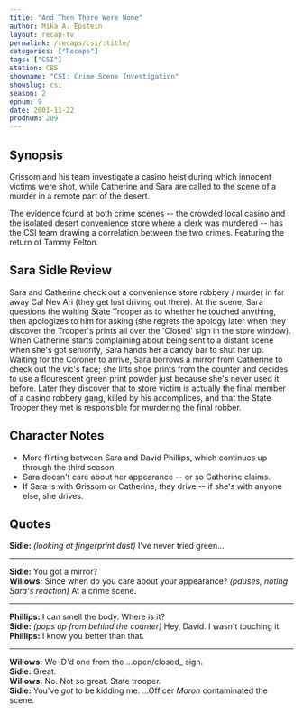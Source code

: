 ```yaml
---
title: "And Then There Were None"
author: Mika A. Epstein
layout: recap-tv
permalink: /recaps/csi/:title/
categories: ["Recaps"]
tags: ["CSI"]
station: CBS
showname: "CSI: Crime Scene Investigation"
showslug: csi
season: 2
epnum: 9
date: 2001-11-22
prodnum: 209  
---
```


## Synopsis

Grissom and his team investigate a casino heist during which innocent victims were shot, while Catherine and Sara are called to the scene of a murder in a remote part of the desert.

The evidence found at both crime scenes -- the crowded local casino and the isolated desert convenience store where a clerk was murdered -- has the CSI team drawing a correlation between the two crimes. Featuring the return of Tammy Felton.

## Sara Sidle Review

Sara and Catherine check out a convenience store robbery / murder in far away Cal Nev Ari (they get lost driving out there). At the scene, Sara questions the waiting State Trooper as to whether he touched anything, then apologizes to him for asking (she regrets the apology later when they discover the Trooper's prints all over the 'Closed' sign in the store window). When Catherine starts complaining about being sent to a distant scene when she's got seniority, Sara hands her a candy bar to shut her up. Waiting for the Coroner to arrive, Sara borrows a mirror from Catherine to check out the vic's face; she lifts shoe prints from the counter and decides to use a flourescent green print powder just because she's never used it before. Later they discover that to store victim is actually the final member of a casino robbery gang, killed by his accomplices, and that the State Trooper they met is responsible for murdering the final robber.

## Character Notes

* More flirting between Sara and David Phillips, which continues up through the third season.  
* Sara doesn't care about her appearance -- or so Catherine claims.  
* If Sara is with Grissom or Catherine, they drive -- if she's with anyone else, she drives.

## Quotes

**Sidle:** _(looking at fingerprint dust)_ I've never tried green...  

- - -

**Sidle:** You got a mirror?  
**Willows:** Since when do you care about your appearance? _(pauses, noting Sara's reaction)_ At a crime scene.  

- - -

**Phillips:** I can smell the body. Where is it?  
**Sidle:** _(pops up from behind the counter)_ Hey, David. I wasn't touching it.  
**Phillips:** I know you better than that.  

- - -

**Willows:** We ID'd one from the ...open/closed_ sign.  
**Sidle:** Great.  
**Willows:** No. Not so great. State trooper.  
**Sidle:** You've _got_ to be kidding me. ...Officer _Moron_ contaminated the scene.

